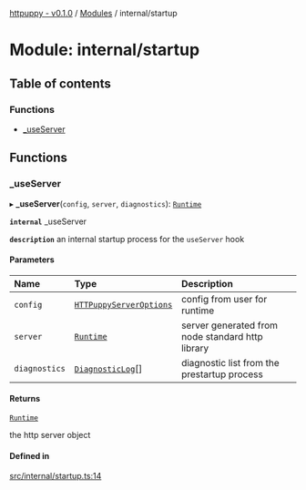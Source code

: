 [httpuppy - v0.1.0](../README.md) / [Modules](../modules.md) / internal/startup

# Module: internal/startup

## Table of contents

### Functions

- [\_useServer](internal_startup.md#_useserver)

## Functions

### \_useServer

▸ **_useServer**(`config`, `server`, `diagnostics`): [`Runtime`](../interfaces/types_server.Runtime.md)

**`internal`** _useServer

**`description`** an internal startup process for the `useServer` hook

#### Parameters

| Name | Type | Description |
| :------ | :------ | :------ |
| `config` | [`HTTPuppyServerOptions`](../interfaces/types_server.HTTPuppyServerOptions.md) | config from user for runtime |
| `server` | [`Runtime`](../interfaces/types_server.Runtime.md) | server generated from node standard http library |
| `diagnostics` | [`DiagnosticLog`](types_server.md#diagnosticlog)[] | diagnostic list from the prestartup process |

#### Returns

[`Runtime`](../interfaces/types_server.Runtime.md)

the http server object

#### Defined in

[src/internal/startup.ts:14](https://github.com/abschill/httpuppy/blob/0e45f00/src/internal/startup.ts#L14)
